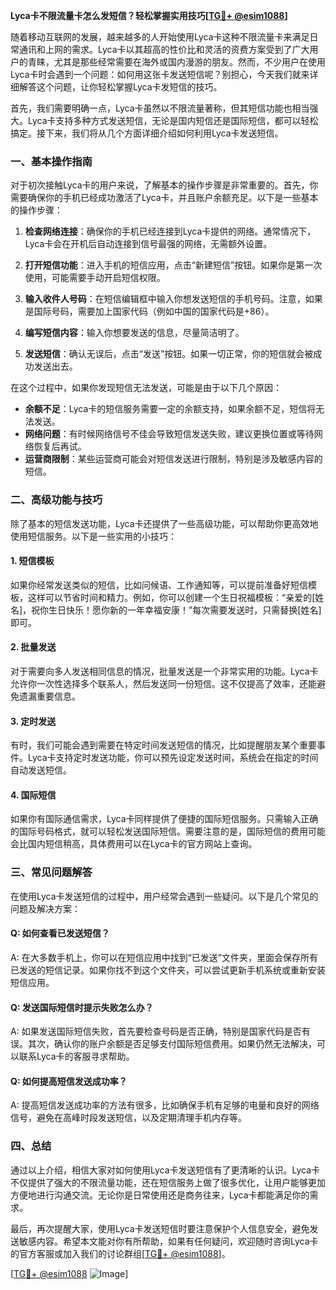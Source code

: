 **Lyca卡不限流量卡怎么发短信？轻松掌握实用技巧[[TG💪+ @esim1088](https://t.me/s/esim1088)]**

随着移动互联网的发展，越来越多的人开始使用Lyca卡这种不限流量卡来满足日常通讯和上网的需求。Lyca卡以其超高的性价比和灵活的资费方案受到了广大用户的青睐，尤其是那些经常需要在海外或国内漫游的朋友。然而，不少用户在使用Lyca卡时会遇到一个问题：如何用这张卡发送短信呢？别担心，今天我们就来详细解答这个问题，让你轻松掌握Lyca卡发短信的技巧。

首先，我们需要明确一点，Lyca卡虽然以不限流量著称，但其短信功能也相当强大。Lyca卡支持多种方式发送短信，无论是国内短信还是国际短信，都可以轻松搞定。接下来，我们将从几个方面详细介绍如何利用Lyca卡发送短信。

### 一、基本操作指南

对于初次接触Lyca卡的用户来说，了解基本的操作步骤是非常重要的。首先，你需要确保你的手机已经成功激活了Lyca卡，并且账户余额充足。以下是一些基本的操作步骤：

1. **检查网络连接**：确保你的手机已经连接到Lyca卡提供的网络。通常情况下，Lyca卡会在开机后自动连接到信号最强的网络，无需额外设置。
   
2. **打开短信功能**：进入手机的短信应用，点击“新建短信”按钮。如果你是第一次使用，可能需要手动开启短信权限。

3. **输入收件人号码**：在短信编辑框中输入你想发送短信的手机号码。注意，如果是国际号码，需要加上国家代码（例如中国的国家代码是+86）。

4. **编写短信内容**：输入你想要发送的信息，尽量简洁明了。

5. **发送短信**：确认无误后，点击“发送”按钮。如果一切正常，你的短信就会被成功发送出去。

在这个过程中，如果你发现短信无法发送，可能是由于以下几个原因：
- **余额不足**：Lyca卡的短信服务需要一定的余额支持，如果余额不足，短信将无法发送。
- **网络问题**：有时候网络信号不佳会导致短信发送失败，建议更换位置或等待网络恢复后再试。
- **运营商限制**：某些运营商可能会对短信发送进行限制，特别是涉及敏感内容的短信。

### 二、高级功能与技巧

除了基本的短信发送功能，Lyca卡还提供了一些高级功能，可以帮助你更高效地使用短信服务。以下是一些实用的小技巧：

#### 1. 短信模板

如果你经常发送类似的短信，比如问候语、工作通知等，可以提前准备好短信模板，这样可以节省时间和精力。例如，你可以创建一个生日祝福模板：“亲爱的[姓名]，祝你生日快乐！愿你新的一年幸福安康！”每次需要发送时，只需替换[姓名]即可。

#### 2. 批量发送

对于需要向多人发送相同信息的情况，批量发送是一个非常实用的功能。Lyca卡允许你一次性选择多个联系人，然后发送同一份短信。这不仅提高了效率，还能避免遗漏重要信息。

#### 3. 定时发送

有时，我们可能会遇到需要在特定时间发送短信的情况，比如提醒朋友某个重要事件。Lyca卡支持定时发送功能，你可以预先设定发送时间，系统会在指定的时间自动发送短信。

#### 4. 国际短信

如果你有国际通信需求，Lyca卡同样提供了便捷的国际短信服务。只需输入正确的国际号码格式，就可以轻松发送国际短信。需要注意的是，国际短信的费用可能会比国内短信稍高，具体费用可以在Lyca卡的官方网站上查询。

### 三、常见问题解答

在使用Lyca卡发送短信的过程中，用户经常会遇到一些疑问。以下是几个常见的问题及解决方案：

#### Q: 如何查看已发送短信？

A: 在大多数手机上，你可以在短信应用中找到“已发送”文件夹，里面会保存所有已发送的短信记录。如果你找不到这个文件夹，可以尝试更新手机系统或重新安装短信应用。

#### Q: 发送国际短信时提示失败怎么办？

A: 如果发送国际短信失败，首先要检查号码是否正确，特别是国家代码是否有误。其次，确认你的账户余额是否足够支付国际短信费用。如果仍然无法解决，可以联系Lyca卡的客服寻求帮助。

#### Q: 如何提高短信发送成功率？

A: 提高短信发送成功率的方法有很多，比如确保手机有足够的电量和良好的网络信号，避免在高峰时段发送短信，以及定期清理手机内存等。

### 四、总结

通过以上介绍，相信大家对如何使用Lyca卡发送短信有了更清晰的认识。Lyca卡不仅提供了强大的不限流量功能，还在短信服务上做了很多优化，让用户能够更加方便地进行沟通交流。无论你是日常使用还是商务往来，Lyca卡都能满足你的需求。

最后，再次提醒大家，使用Lyca卡发送短信时要注意保护个人信息安全，避免发送敏感内容。希望本文能对你有所帮助，如果有任何疑问，欢迎随时咨询Lyca卡的官方客服或加入我们的讨论群组[[TG💪+ @esim1088](https://t.me/s/esim1088)]。

[[TG💪+ @esim1088](https://t.me/s/esim1088) ![Image](https://i.postimg.cc/4NQfJmqS/Snipaste-2025-05-13-00-14-12.png)]
